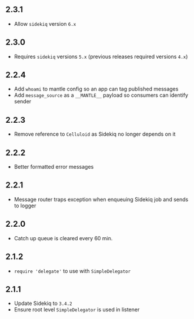 2.3.1
-----------

- Allow `sidekiq` version `6.x`

2.3.0
-----------

- Requires `sidekiq` versions `5.x` (previous releases required versions `4.x`)

2.2.4
-----------

- Add `whoami` to mantle config so an app can tag published messages
- Add `message_source` as a `__MANTLE__` payload so consumers can identify sender

2.2.3
-----------

- Remove reference to `Celluloid` as Sidekiq no longer depends on it

2.2.2
-----------

- Better formatted error messages

2.2.1
-----------

- Message router traps exception when enqueuing Sidekiq job and sends to
    logger

2.2.0
-----------

- Catch up queue is cleared every 60 min.

2.1.2
-----------

- `require 'delegate'` to use with `SimpleDelegator`

2.1.1
-----------

- Update Sidekiq to `3.4.2`
- Ensure root level `SimpleDelegator` is used in listener
